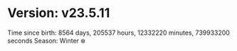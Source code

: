 # Version: v23.5.11
Time since birth: 8564 days, 205537 hours, 12332220 minutes, 739933200 seconds
Season: Winter ❄️
